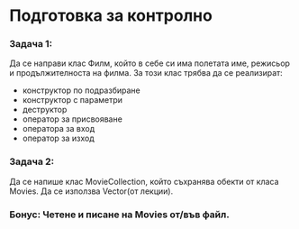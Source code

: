 # Подготовка за контролно
### Задача 1:
Да се направи клас Филм, който в себе си има полетата име, режисьор и продължителноста на филма. За този клас трябва да се реализират:
   * конструктор по подразбиране
   * конструктор с параметри 
   * деструктор 
   * оператор за присвояване
   * оператора за вход
   * оператор за изход
### Задача 2:
Да се напише клас MovieCollection, който съхранява обекти от класа Movies. Да се използва Vector(от лекции).

### Бонус: Четене и писане на Movies от/във файл.
